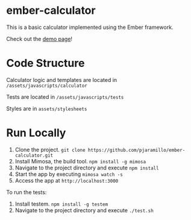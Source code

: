 ember-calculator
================

This is a basic calculator implemented using the Ember framework.

Check out the [demo page](http://ember-calculator.herokuapp.com/)!


Code Structure
==============
Calculator logic and templates are located in `/assets/javascripts/calculator`

Tests are located in `/assets/javascripts/tests`

Styles are in `assets/stylesheets`

Run Locally
============

1. Clone the project. `git clone https://github.com/pjaramillo/ember-calculator.git`
2. Install Mimosa, the build tool. `npm install -g mimosa`
3. Navigate to the project directory and execute `npm install`
4. Start the app by executing `mimosa watch -s`
5. Access the app at `http://localhost:3000`

To run the tests:

1. Install testem. `npm install -g testem`
2. Navigate to the project directory and execute `./test.sh`
